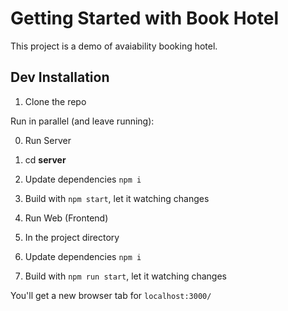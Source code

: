 # Getting Started with Book Hotel

This project is a demo of avaiability booking hotel.

## Dev Installation

1. Clone the repo

Run in parallel (and leave running):

0. Run Server
1. cd **server**
2. Update dependencies `npm i`
3. Build with `npm start`, let it watching changes

4. Run Web (Frontend)
5. In the project directory
6. Update dependencies `npm i`
7. Build with `npm run start`, let it watching changes

You'll get a new browser tab for `localhost:3000/`
